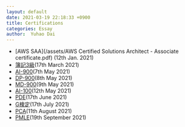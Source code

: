 ```yaml
---
layout: default
date: 2021-03-19 22:18:33 +0900
title: Certifications
categories: Essay
author:  Yuhao Dai
---
```


* [AWS SAA](/assets/AWS Certified Solutions Architect - Associate certificate.pdf) (12th Jan. 2021)
* [簿記3級](/assets/Boki3.pdf)(17th March 2021)
* [AI-900](/assets/AI-900.pdf)(7th May 2021)
* [DP-900](/assets/DP-900.pdf)(8th May 2021)
* [MD-900](/assets/MD-900.pdf)(9th May 2021)
* [AI-100](/assets/AI-100.pdf)(12th May 2021)
* [PDE](/assets/PDE.pdf)(17th June 2021)
* [G検定](/assets/G.pdf)(17th July 2021)
* [PCA](/assets/PCA.pdf)(11th August 2021)
* [PMLE](/assets/PMLE.pdf)(19th September 2021)
